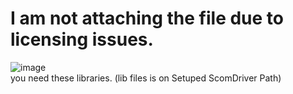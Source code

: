 # I am not attaching the file due to licensing issues.  


![image](https://user-images.githubusercontent.com/78777059/163956903-9340bb00-4954-461e-b4c2-72052b982501.png)  
you need these libraries.
(lib files is on Setuped ScomDriver Path)
